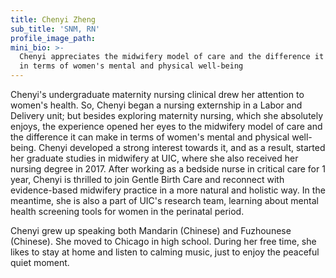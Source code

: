 ```yaml
---
title: Chenyi Zheng
sub_title: 'SNM, RN'
profile_image_path:
mini_bio: >-
  Chenyi appreciates the midwifery model of care and the difference it can make
  in terms of women's mental and physical well-being
---
```


Chenyi's undergraduate maternity nursing clinical drew her attention to women's health. So, Chenyi began a nursing externship in a Labor and Delivery unit; but besides exploring maternity nursing, which she absolutely enjoys, the experience opened her eyes to the midwifery model of care and the difference it can make in terms of women's mental and physical well-being. Chenyi developed a strong interest towards it, and as a result, started her graduate studies in midwifery at UIC, where she also received her nursing degree in 2017. After working as a bedside nurse in critical care for 1 year, Chenyi is thrilled to join Gentle Birth Care and reconnect with evidence-based midwifery practice in a more natural and holistic way. In the meantime, she is also a part of UIC's research team, learning about mental health screening tools for women in the perinatal period.

Chenyi grew up speaking both Mandarin (Chinese) and Fuzhounese (Chinese). She moved to Chicago in high school. During her free time, she likes to stay at home and listen to calming music, just to enjoy the peaceful quiet moment.